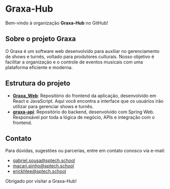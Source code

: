 # Graxa-Hub

Bem-vindo à organização **Graxa-Hub** no GitHub!

## Sobre o projeto Graxa

O Graxa é um software web desenvolvido para auxiliar no gerenciamento de shows e turnês, voltado para produtores culturais. Nosso objetivo é facilitar a organização e o controle de eventos musicais com uma plataforma eficiente e moderna.

## Estrutura do projeto

- **[Graxa_Web](https://github.com/Graxa-Hub/Graxa_Web)**: Repositório do frontend da aplicação, desenvolvido em React e JavaScript. Aqui você encontra a interface que os usuários irão utilizar para gerenciar shows e turnês.
- **[graxa-api](https://github.com/Graxa-Hub/graxa-api)**: Repositório do backend, desenvolvido com Spring Web. Responsável por toda a lógica de negócio, APIs e integração com o frontend.



## Contato

Para dúvidas, sugestões ou parcerias, entre em contato conosco via e-mail:

- gabriel.sousa@sptech.school  
- macari.pinho@sptech.school  
- erickhlee@sptech.school

Obrigado por visitar a Graxa-Hub!
